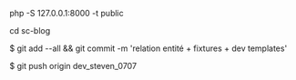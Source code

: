 php -S 127.0.0.1:8000 -t public

cd sc-blog

$ git add --all && git commit -m 'relation entité + fixtures + dev templates'

$ git push origin dev_steven_0707


